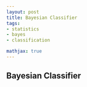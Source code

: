 ```yaml
---
layout: post
title: Bayesian Classifier
tags:
- statistics
- bayes
- classification

mathjax: true
---
```


## Bayesian Classifier

